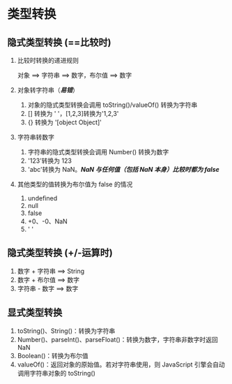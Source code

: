 # 类型转换

## 隐式类型转换 (==比较时)

1. 比较时转换的递进规则

   对象 ==> 字符串 ==>  数字，布尔值 ==> 数字

2. 对象转字符串（***易错***）

   1. 对象的隐式类型转换会调用 toString()/valueOf() 转换为字符串
   2. [] 转换为 ' '，[1,2,3]转换为'1,2,3'
   3. {} 转换为 '[object Object]'

3. 字符串转数字

   1. 字符串的隐式类型转换会调用 Number() 转换为数字
   2. '123'转换为 123
   3. 'abc'转换为 NaN。***NaN 与任何值（包括 NaN 本身）比较时都为 false***

4. 其他类型的值转换为布尔值为 false 的情况

   1. undefined
   2. null
   3. false
   4. +0、-0、NaN
   5. ' '


## 隐式类型转换 (+/-运算时)

1. 数字 + 字符串 ==> String
2. 数字 + 布尔值 ==> 数字
3. 字符串 - 数字 ==> 数字

## 显式类型转换

1. toString()、String()：转换为字符串
2. Number()、parseInt()、parseFloat()：转换为数字，字符串非数字时返回 NaN
3. Boolean()：转换为布尔值
4. valueOf()：返回对象的原始值。若对字符串使用，则 JavaScript 引擎会自动调用字符串对象的 toString()
